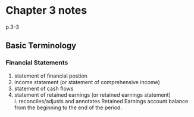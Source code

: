 # Chapter 3 notes

p.3-3 
## Basic Terminology
### Financial Statements
1. statement of financial postion
2. income statement (or statement of comprehensive income)
3. statement of cash flows
4. statement of retained earnings (or retained earnings statement) \
    i. reconciles/adjusts and annotates Retained Earnings account balance
       from the beginning to the end of the period.
